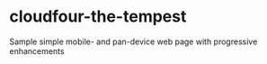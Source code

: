cloudfour-the-tempest
=====================

Sample simple mobile- and pan-device web page with progressive enhancements